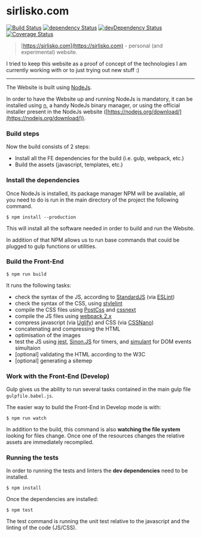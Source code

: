 sirlisko.com
============

 [![Build Status](https://travis-ci.org/sirLisko/sirlisko.com.svg)](https://travis-ci.org/sirLisko/sirlisko.com) [![dependency Status](https://david-dm.org/sirlisko/sirlisko.com/status.svg)](https://david-dm.org/sirlisko/sirlisko.com#info=dependencies) [![devDependency Status](https://david-dm.org/sirlisko/sirlisko.com/dev-status.svg)](https://david-dm.org/sirlisko/sirlisko.com#info=devDependencies) [![Coverage Status](https://coveralls.io/repos/github/sirLisko/sirlisko.com/badge.svg?branch=master)](https://coveralls.io/github/sirLisko/sirlisko.com?branch=master)

> [https://sirlisko.com](https://sirlisko.com) - personal (and experimental) website.

I tried to keep this website as a proof of concept of the technologies I am currently working with or to just trying out new stuff :)

---

The Website is built using [NodeJs](https://nodejs.org/).

In order to have the Website up and running NodeJs is mandatory, it can be installed using [n](https://github.com/tj/n), a handy NodeJs binary manager, or using the official installer present in the NodeJs website ([https://nodejs.org/download/](https://nodejs.org/download/)).

### Build steps

Now the build consists of 2 steps:

- Install all the FE dependencies for the build (i.e. gulp, webpack, etc.)
- Build the assets (javascript, templates, etc.)

### Install the dependencies

Once NodeJs is installed, its package manager NPM will be available, all you need to do is run in the main directory of the project the following command.

```
$ npm install --production
```

This will install all the software needed in order to build and run the Website.

In addition of that NPM allows us to run base commands that could be plugged to gulp functions or utilities.

### Build the Front-End

```
$ npm run build
```

It runs the following tasks:

- check the syntax of the JS, according to [StandardJS](http://standardjs.com/) (via [ESLint](http://eslint.org/))
- check the syntax of the CSS, using [stylelint](https://stylelint.io/)
- compile the CSS files using [PostCss](http://postcss.org/) and [cssnext](http://cssnext.io/)
- compile the JS files using [webpack 2.x](https://webpack.github.io/)
- compress javascript (via [Uglify](https://github.com/mishoo/UglifyJS)) and CSS (via [CSSNano](http://cssnano.co/))
- concatenating and compressing the HTML
- optimisation of the images
- test the JS using [jest](https://facebook.github.io/jest/), [Sinon.JS](http://sinonjs.org/) for timers, and [simulant](https://github.com/Rich-Harris/simulant) for DOM events simultaion
- [optional] validating the HTML according to the W3C
- [optional] generating a sitemep

### Work with the Front-End (Develop)

Gulp gives us the ability to run several tasks contained in the main gulp file `gulpfile.babel.js`.

The easier way to build the Front-End in Develop mode is with:

```
$ npm run watch
```

In addition to the build, this command is also **watching the file system** looking for files change. Once one of the resources changes the relative assets are immediately recompiled.

### Running the tests

In order to running the tests and linters the **dev dependencies** need to be installed.

```
$ npm install
```

Once the dependencies are installed:

```
$ npm test
```

The test command is running the unit test relative to the javascript and the linting of the code (JS/CSS).
